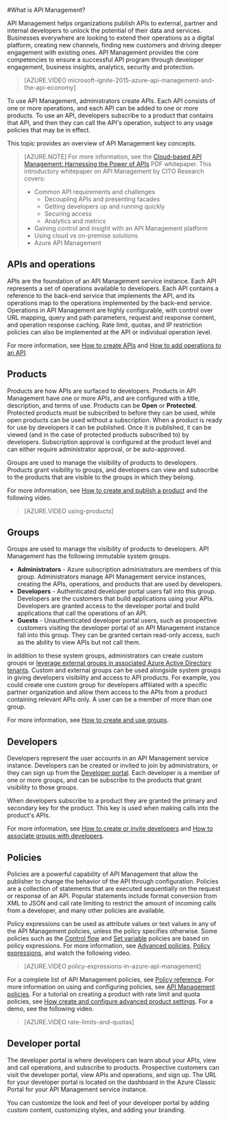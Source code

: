 <properties 
	pageTitle="API Management key concepts" 
	description="Learn about APIs, products, roles, groups, and other API Management key concepts." 
	services="api-management" 
	documentationCenter="" 
	authors="steved0x" 
	manager="dwrede" 
	editor=""/>

<tags 
	ms.service="api-management" 
	ms.workload="mobile" 
	ms.tgt_pltfrm="na" 
	ms.devlang="na" 
	ms.topic="article" 
	ms.date="12/07/2015" 
	ms.author="sdanie"/>

#What is API Management?

API Management helps organizations publish APIs to external, partner and internal developers to unlock the potential of their data and services. Businesses everywhere are looking to extend their operations as a digital platform, creating new channels, finding new customers and driving deeper engagement with existing ones. API Management provides the core competencies to ensure a successful API program through developer engagement, business insights, analytics, security and protection.

> [AZURE.VIDEO microsoft-ignite-2015-azure-api-management-and-the-api-economy]

To use API Management, administrators create APIs. Each API consists of one or more operations, and each API can be added to one or more products. To use an API, developers subscribe to a product that contains that API, and then they can call the API's operation, subject to any usage policies that may be in effect.

This topic provides an overview of API Management key concepts.

>[AZURE.NOTE] For more information, see the [Cloud-based API Management: Harnessing the Power of APIs](http://j.mp/ms-apim-whitepaper) PDF whitepaper. This introductory whitepaper on API Management by CITO Research covers: 
>
> - Common API requirements and challenges
>     - Decoupling APIs and presenting facades
>     - Getting developers up and running quickly
>     - Securing access
>     - Analytics and metrics
> - Gaining control and insight with an API Management platform
> - Using cloud vs on-premise solutions
> - Azure API Management

## <a name="apis"> </a>APIs and operations

APIs are the foundation of an API Management service instance. Each API represents  a set of operations available to developers. Each API contains a reference to the back-end service that implements the API, and its operations map to the operations implemented by the back-end service. Operations in API Management are highly configurable, with control over URL mapping, query and path parameters, request and response content, and operation response caching. Rate limit, quotas, and IP restriction policies can also be implemented at the API or individual operation level.

For more information, see [How to create APIs][] and [How to add operations to an API][].


## <a name="products"> </a> Products

Products are how APIs are surfaced to developers. Products in API Management have one or more APIs, and are configured with a title, description, and terms of use. Products can be **Open** or **Protected**. Protected products must be subscribed to before they can be used, while open products can be used without a subscription. When a product is ready for use by developers it can be published. Once it is published, it can be viewed (and in the case of protected products subscribed to) by developers. Subscription approval is configured at the product level and can either require administrator approval, or be auto-approved.

Groups are used to manage the visibility of products to developers. Products grant visibility to groups, and developers can view and subscribe to the products that are visible to the groups in which they belong. 

For more information, see [How to create and publish a product][] and the following video.

> [AZURE.VIDEO using-products]

## <a name="groups"> </a> Groups

Groups are used to manage the visibility of products to developers. API Management has the following immutable system groups.

-	**Administrators** - Azure subscription administrators are members of this group. Administrators manage API Management service instances, creating the APIs, operations, and products that are used by developers.
-	**Developers** - Authenticated developer portal users fall into this group. Developers are the customers that build applications using your APIs. Developers are granted access to the developer portal and build applications that call the operations of an API.
-	**Guests** - Unauthenticated developer portal users, such as prospective customers visiting the developer portal of an API Management instance fall into this group. They can be granted certain read-only access, such as the ability to view APIs but not call them.

In addition to these system groups, administrators can create custom groups or [leverage external groups in associated Azure Active Directory tenants](api-management-howto-aad.md/#how-to-add-an-external-azure-active-directory-group). Custom and external groups can be used alongside system groups in giving developers visibility and access to API products. For example, you could create one custom group for developers affiliated with a specific partner organization and allow them access to the APIs from a product containing relevant APIs only. A user can be a member of more than one group.

For more information, see  [How to create and use groups][].

## <a name="developers"> </a> Developers

Developers represent the user accounts in an API Management service instance. Developers can be created or invited to join by administrators, or they can sign up from the [Developer portal][]. Each developer is a member of one or more groups, and can be subscribe to the products that grant visibility to those groups.

When developers subscribe to a product they are granted the primary and secondary key for the product. This key is used when making calls into the product's APIs.

For more information, see [How to create or invite developers][] and [How to associate groups with developers][].

## <a name="policies"> </a> Policies

Policies are a powerful capability of API Management that allow the publisher to change the behavior of the API through configuration. Policies are a collection of statements that are executed sequentially on the request or response of an API. Popular statements include format conversion from XML to JSON and call rate limiting to restrict the amount of incoming calls from a developer, and many other policies are available.

Policy expressions can be used as attribute values or text values in any of the API Management policies, unless the policy specifies otherwise. Some policies such as the [Control flow](https://msdn.microsoft.com/library/azure/dn894085.aspx#choose) and [Set variable](https://msdn.microsoft.com/library/azure/dn894085.aspx#set-variable) policies are based on policy expressions. For more information, see [Advanced policies](https://msdn.microsoft.com/library/azure/dn894085.aspx#AdvancedPolicies), [Policy expressions](https://msdn.microsoft.com/library/azure/dn910913.aspx), and watch the following video.

> [AZURE.VIDEO policy-expressions-in-azure-api-management]

For a complete list of API Management policies, see [Policy reference][]. For more information on using and configuring policies, see [API Management policies][]. For a tutorial on creating a product with rate limit and quota policies, see [How create and configure advanced product settings][]. For a demo, see the following video.

> [AZURE.VIDEO rate-limits-and-quotas]

## <a name="developer-portal"> </a> Developer portal

The developer portal is where developers can learn about your APIs, view and call operations, and subscribe to products. Prospective customers can visit the developer portal, view APIs and operations, and sign up. The URL for your developer portal is located on the dashboard in the Azure Classic Portal for your API Management service instance.

You can customize the look and feel of your developer portal by adding custom content, customizing styles, and adding your branding.

[APIs and operations]: #apis
[Products]: #products
[Groups]: #groups
[Developers]: #developers
[Policies]: #policies
[Developer portal]: #developer-portal

[How to create APIs]: api-management-howto-create-apis.md
[How to add operations to an API]: api-management-howto-add-operations.md
[How to create and publish a product]: api-management-howto-add-products.md
[How to create and use groups]: api-management-howto-create-groups.md
[How to associate groups with developers]: api-management-howto-create-groups.md#associate-group-developer
[How create and configure advanced product settings]: api-management-howto-product-with-rules.md
[How to create or invite developers]: api-management-howto-create-or-invite-developers.md
[Policy reference]: api-management-policy-reference.md
[API Management policies]: api-management-howto-policies.md
[Create an API Management service instance]: api-management-get-started.md#create-service-instance



 